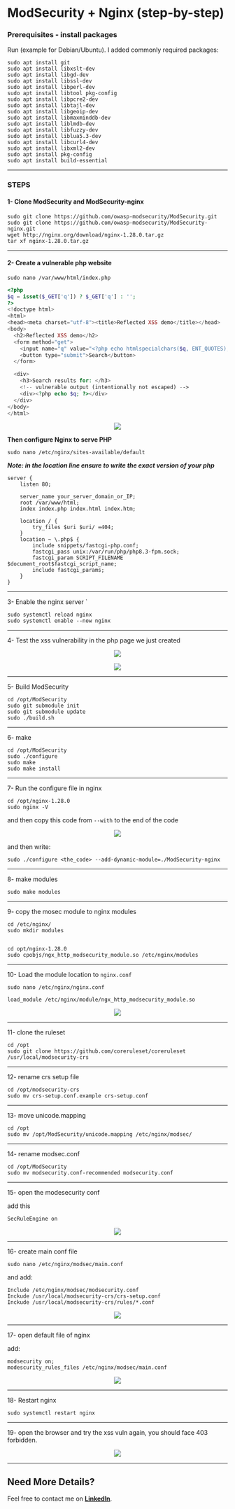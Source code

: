 # ModSecurity + Nginx (step-by-step)



### Prerequisites - install packages

Run (example for Debian/Ubuntu). I added commonly required packages:

```shell
sudo apt install git
sudo apt install libxslt-dev
sudo apt install libgd-dev
sudo apt install libssl-dev
sudo apt install libperl-dev
sudo apt install libtool pkg-config
sudo apt install libpcre2-dev
sudo apt install libtajl-dev
sudo apt install libgeoip-dev
sudo apt install libmaxminddb-dev
sudo apt install liblmdb-dev
sudo apt install libfuzzy-dev
sudo apt install liblua5.3-dev
sudo apt install libcurl4-dev
sudo apt install libxml2-dev
sudo apt install pkg-config
sudo apt install build-essential
```

----
### STEPS
#### 1- Clone ModSecurity and ModSecurity-nginx
	
```shell
sudo git clone https://github.com/owasp-modsecurity/ModSecurity.git
sudo git clone https://github.com/owasp-modsecurity/ModSecurity-nginx.git
wget http://nginx.org/download/nginx-1.28.0.tar.gz
tar xf nginx-1.28.0.tar.gz
```

---
#### 2- Create a vulnerable php website

`sudo nano /var/www/html/index.php`

```php
<?php
$q = isset($_GET['q']) ? $_GET['q'] : '';
?>
<!doctype html>
<html>
<head><meta charset="utf-8"><title>Reflected XSS demo</title></head>
<body>
  <h2>Reflected XSS demo</h2>
  <form method="get">
    <input name="q" value="<?php echo htmlspecialchars($q, ENT_QUOTES); ?>" />
    <button type="submit">Search</button>
  </form>

  <div>
    <h3>Search results for: </h3>
    <!-- vulnerable output (intentionally not escaped) -->
    <div><?php echo $q; ?></div>
  </div>
</body>
</html>

```

<p align ="center">
    <img src= "/projects/ModSec_Nginx/photo/2-create_phpfile.png"
</p>

**Then configure Nginx to serve PHP**

`sudo nano /etc/nginx/sites-available/default`

***Note: in the location line ensure to write the exact version of your php***

```
server { 
	listen 80; 
	
	server_name your_server_domain_or_IP; 
	root /var/www/html;
	index index.php index.html index.htm; 
	
	location / { 
		try_files $uri $uri/ =404;
	} 
	location ~ \.php$ { 
		include snippets/fastcgi-php.conf; 
		fastcgi_pass unix:/var/run/php/php8.3-fpm.sock;
		fastcgi_param SCRIPT_FILENAME $document_root$fastcgi_script_name;
		include fastcgi_params; 
	} 
}
```


---

3- Enable the nginx server
`
```
sudo systemctl reload nginx
sudo systemctl enable --now nginx
```

---

4- Test the xss vulnerability in the php page we just created

<p align ="center">
    <img src= "/projects/ModSec_Nginx/photo/4-test.png"
</p>

  <p align ="center">
    <img src= "/projects/ModSec_Nginx/photo/5-test_result.png"
</p>
    
---

5- Build ModSecurity

```shell
cd /opt/ModSecurity
sudo git submodule init
sudo git submodule update
sudo ./build.sh
```


---

6- make

```shell
cd /opt/ModSecurity
sudo ./configure
sudo make
sudo make install
```


---

7- Run the configure file in nginx

```shell
cd /opt/nginx-1.28.0
sudo nginx -V
```

and then copy this code from `--with` to the end of the code

<p align ="center">
    <img src= "/projects/ModSec_Nginx/photo/10-ngin-v.png"
</p>

and then write:
```shell
sudo ./configure <the_code> --add-dynamic-module=./ModSecurity-nginx
```

---

8- make modules

```shell
sudo make modules
```


----

9- copy the mosec module to nginx modules

```shell
cd /etc/nginx/
sudo mkdir modules


cd opt/nginx-1.28.0
sudo cpobjs/ngx_http_modsecurity_module.so /etc/nginx/modules
```


----

10- Load the module location to `nginx.conf`

```shell
sudo nano /etc/nginx/nginx.conf
```

`load_module /etc/nginx/module/ngx_http_modsecurity_module.so`

<p align ="center">
    <img src= "/projects/ModSec_Nginx/photo/14-nginx_conf.png"
</p>

---

11- clone the ruleset

```shell
cd /opt
sudo git clone https://github.com/coreruleset/coreruleset /usr/local/modsecurity-crs
```

---

12- rename crs setup file

```shell
cd /opt/modsecurity-crs
sudo mv crs-setup.conf.example crs-setup.conf
```


---

13- move unicode.mapping

```shell
cd /opt
sudo mv /opt/ModSecurity/unicode.mapping /etc/nginx/modsec/
```

---

14- rename modsec.conf

```shell
cd /opt/ModSecurity
sudo mv modsecurity.conf-recommended modsecurity.conf
```

---

15- open the modesecurity conf

add this 

`SecRuleEngine on`

<p align ="center">
    <img src= "/projects/ModSec_Nginx/photo/18-modsec_on.png"
</p>


---

16- create main conf file

```shell
sudo nano /etc/nginx/modsec/main.conf
```

and add:

```
Include /etc/nginx/modsec/modsecurity.conf
Inckude /usr/local/modsecurity-crs/crs-setup.conf
Inckude /usr/local/modsecurity-crs/rules/*.conf
```

<p align ="center">
    <img src= "/projects/ModSec_Nginx/photo/19-create_main.png"
</p>

---

17- open default file of nginx

add:

```
modsecurity on;
modescurity_rules_files /etc/nginx/modsec/main.conf
```

<p align ="center">
    <img src= "/projects/ModSec_Nginx/photo/20-edit_default.png"
</p>

----

18- Restart nginx

```shell
sudo systemctl restart nginx
```

---

19- open the browser and try the xss vuln again, you should face 403 forbidden.


<p align ="center">
    <img src= "/projects/ModSec_Nginx/photo/21-final.png"
</p>

---
## Need More Details?
Feel free to contact me on **[LinkedIn](https://www.linkedin.com/in/saeed-elfiky-61188b24b/)**.  



